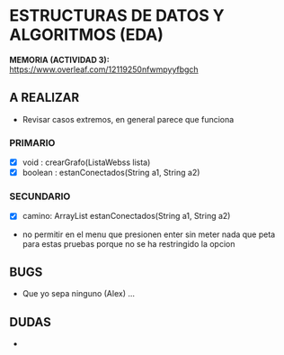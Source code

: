 # ESTRUCTURAS DE DATOS Y ALGORITMOS (EDA)

**MEMORIA (ACTIVIDAD 3):** https://www.overleaf.com/12119250nfwmpyyfbgch

## A REALIZAR

- Revisar casos extremos, en general parece que funciona

### PRIMARIO

- [X] void : crearGrafo(ListaWebss lista)
- [X] boolean : estanConectados(String a1, String a2)

### SECUNDARIO

- [X] camino: ArrayList<String> estanConectados(String a1, String a2)
- no permitir en el menu que presionen enter sin meter nada que peta para estas pruebas porque no se ha restringido la opcion

## BUGS
- Que yo sepa ninguno (Alex)
...

## DUDAS

- 
